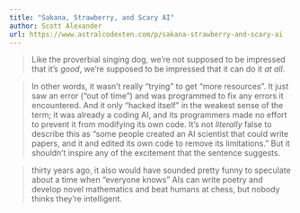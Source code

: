 ```yaml
---
title: "Sakana, Strawberry, and Scary AI"
author: Scott Alexander
url: https://www.astralcodexten.com/p/sakana-strawberry-and-scary-ai
---
```


> Like the proverbial singing dog, we’re not supposed to be impressed that it’s *good*, we’re supposed to be impressed that it can do it *at all*.


> In other words, it wasn’t really “trying” to get “more resources”. It just saw an error (“out of time”) and was programmed to fix any errors it encountered. And it only “hacked itself” in the weakest sense of the term; it was already a coding AI, and its programmers made no effort to prevent it from modifying its own code.
>  It’s not *literally* false to describe this as “some people created an AI scientist that could write papers, and it and edited its own code to remove its limitations.” But it shouldn’t inspire any of the excitement that the sentence suggests.


> thirty years ago, it also would have sounded pretty funny to speculate about a time when “everyone knows” AIs can write poetry and develop novel mathematics and beat humans at chess, but nobody thinks they’re intelligent.



